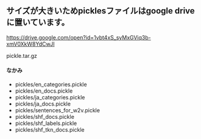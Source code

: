 ## サイズが大きいためpicklesファイルはgoogle driveに置いています。

https://drive.google.com/open?id=1vbt4xS_syMxGViq3b-xmV0XkW8YdCwJI

pickle.tar.gz

#### なかみ
- pickles/en_categories.pickle
- pickles/en_docs.pickle
- pickles/ja_categories.pickle
- pickles/ja_docs.pickle
- pickles/sentences_for_w2v.pickle
- pickles/shf_docs.pickle
- pickles/shf_labels.pickle
- pickles/shf_tkn_docs.pickle
